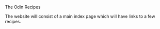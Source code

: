 The Odin Recipes

The website will consist of a main index page which will have links to a few recipes.